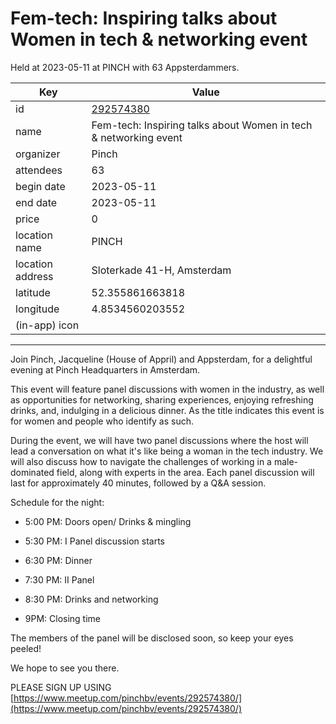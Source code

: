 # Fem-tech: Inspiring talks about Women in tech & networking event
Held at 2023-05-11 at PINCH with 63 Appsterdammers.
        
|Key|Value
|---|---|
|id|[292574380](https://www.meetup.com/appsterdam/events/292574380/)|
|name|Fem-tech: Inspiring talks about Women in tech & networking event|
|organizer|Pinch|
|attendees|63|
|begin date|2023-05-11|
|end date|2023-05-11|
|price|0|
|location name|PINCH|
|location address|Sloterkade 41-H, Amsterdam|
|latitude|52.355861663818|
|longitude|4.8534560203552|
|(in-app) icon||

---

Join Pinch, Jacqueline (House of Appril) and Appsterdam, for a delightful evening at Pinch Headquarters in Amsterdam.

This event will feature panel discussions with women in the industry, as well as opportunities for networking, sharing experiences, enjoying refreshing drinks, and, indulging in a delicious dinner. As the title indicates this event is for women and people who identify as such.

During the event, we will have two panel discussions where the host will lead a conversation on what it's like being a woman in the tech industry. We will also discuss how to navigate the challenges of working in a male-dominated field, along with experts in the area. Each panel discussion will last for approximately 40 minutes, followed by a Q&amp;A session.

Schedule for the night:

* 5:00 PM: Doors open/ Drinks &amp; mingling

* 5:30 PM: I Panel discussion starts

* 6:30 PM: Dinner

* 7:30 PM: II Panel

* 8:30 PM: Drinks and networking

* 9PM: Closing time

The members of the panel will be disclosed soon, so keep your eyes peeled!

We hope to see you there.

PLEASE SIGN UP USING [https://www.meetup.com/pinchbv/events/292574380/](https://www.meetup.com/pinchbv/events/292574380/) 
